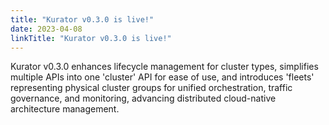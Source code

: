```yaml
---
title: "Kurator v0.3.0 is live!"
date: 2023-04-08
linkTitle: "Kurator v0.3.0 is live!"
---
```


Kurator v0.3.0 enhances lifecycle management for cluster types, simplifies multiple APIs into one 'cluster' API for ease of use, and introduces 'fleets' representing physical cluster groups for unified orchestration, traffic governance, and monitoring, advancing distributed cloud-native architecture management.
